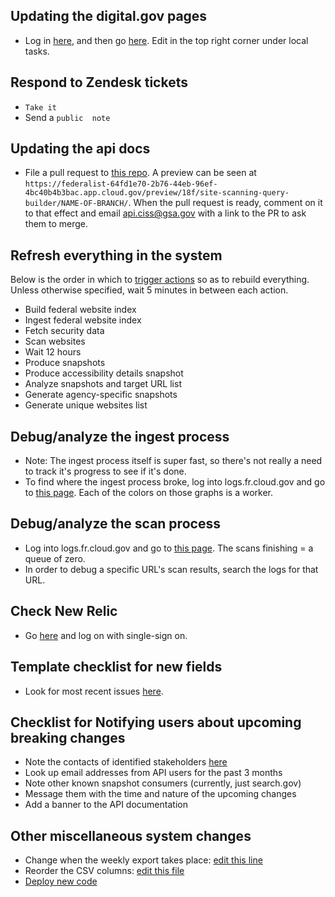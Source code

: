 
## Updating the digital.gov pages

* Log in [here](https://cms.digital.gov/user/login), and then go [here](https://cms.digital.gov/guides/site-scanning/technical-details#content-start).  Edit in the top right corner under local tasks.

## Respond to Zendesk tickets
- `Take it`
- Send a `public  note`

## Updating the api docs

* File a pull request to [this repo](https://github.com/GSA/open-gsa-redesign/blob/master/_apidocs/site-scanning-api.md).  A preview can be seen at `https://federalist-64fd1e70-2b76-44eb-96ef-4bc40b4b3bac.app.cloud.gov/preview/18f/site-scanning-query-builder/NAME-OF-BRANCH/`.  When the pull request is ready, comment on it to that effect and email api.ciss@gsa.gov with a link to the PR to ask them to merge.

## Refresh everything in the system

Below is the order in which to [trigger actions](https://github.com/GSA/site-scanning-documentation/blob/main/pages/schedule.md) so as to rebuild everything.  Unless otherwise specified, wait 5 minutes in between each action.  

* Build federal website index
* Ingest federal website index
* Fetch security data
* Scan websites
* Wait 12 hours 
* Produce snapshots
* Produce accessibility details snapshot
* Analyze snapshots and target URL list
* Generate agency-specific snapshots
* Generate unique websites list


## Debug/analyze the ingest process
* Note: The ingest process itself is super fast, so there's not really a need to track it's progress to see if it's done.  
* To find where the ingest process broke, log into logs.fr.cloud.gov and go to [this page](https://logs.fr.cloud.gov/app/dashboards#/view/0a3c90f0-70ac-11ec-9ac9-d17def83cfd7?_g=(filters:!(),refreshInterval:(pause:!t,value:0),time:(from:'2022-06-28T00:29:00.000Z',to:'2022-06-29T00:29:30.000Z'))&_a=(description:'Experimenting%20with%20a%20dashboard%20for%20site%20scanner',filters:!(('$state':(store:appState),meta:(alias:!n,disabled:!f,index:'logs-app*',key:'@cf.app',negate:!f,params:(query:site-scanner-consumer),type:phrase),query:(match_phrase:('@cf.app':site-scanner-consumer)))),fullScreenMode:!f,options:(hidePanelTitles:!f,useMargins:!t),query:(language:kuery,query:''),timeRestore:!f,title:'Site%20Scanner%20Summary',viewMode:view)).  Each of the colors on those graphs is a worker. 

## Debug/analyze the scan process
* Log into logs.fr.cloud.gov and go to [this page](https://logs.fr.cloud.gov/app/dashboards#/view/0a3c90f0-70ac-11ec-9ac9-d17def83cfd7?_g=(filters:!(),refreshInterval:(pause:!t,value:0),time:(from:'2022-06-28T00:29:00.000Z',to:'2022-06-29T00:29:30.000Z'))&_a=(description:'Experimenting%20with%20a%20dashboard%20for%20site%20scanner',filters:!(('$state':(store:appState),meta:(alias:!n,disabled:!f,index:'logs-app*',key:'@cf.app',negate:!f,params:(query:site-scanner-consumer),type:phrase),query:(match_phrase:('@cf.app':site-scanner-consumer)))),fullScreenMode:!f,options:(hidePanelTitles:!f,useMargins:!t),query:(language:kuery,query:''),timeRestore:!f,title:'Site%20Scanner%20Summary',viewMode:view)). The scans finishing = a queue of zero.  
* In order to debug a specific URL's scan results, search the logs for that URL.

## Check New Relic
- Go [here](https://one.newrelic.com/synthetics/monitor-overview/MjQ4NDc2N3xTWU5USHxNT05JVE9SfGViOTBjODUzLTFiYjktNDc5Yy04ZTEzLTk0YmM3NTUxMzFmOA?account=2484767&duration=1800000&state=a2c88aef-f325-027f-0460-5f92caba855e) and log on with single-sign on.  

## Template checklist for new fields
* Look for most recent issues [here](https://github.com/search?q=repo%3AGSA%2Fsite-scanning+checklist+for+new+fields&type=issues).

## Checklist for Notifying users about upcoming breaking changes
-  Note the contacts of identified stakeholders [here](https://docs.google.com/spreadsheets/d/14fTk_ri-aVvJms-mxDcfvLEDKaESP2EIRxAKkqO0fCw/edit?gid=197836991#gid=197836991)
-  Look up email addresses from API users for the past 3 months
-  Note other known snapshot consumers (currently, just search.gov)
-  Message them with the time and nature of the upcoming changes
-  Add a banner to the API documentation

## Other miscellaneous system changes 
* Change when the weekly export takes place: [edit this line](https://github.com/GSA/site-scanning-engine/blob/5ae7b3a16d047c65796f5b73b69399f971aeb920/vars-prod.yml#L12)
* Reorder the CSV columns: [edit this file](https://github.com/GSA/site-scanning-engine/blob/main/libs/snapshot/src/snapshot.service.ts)
* [Deploy new code](https://github.com/GSA/site-scanning-engine/blob/main/docs/deployment.md)


